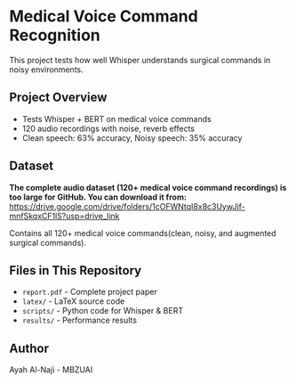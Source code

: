 # Medical Voice Command Recognition

This project tests how well Whisper understands surgical commands in noisy environments.

## Project Overview
- Tests Whisper + BERT on medical voice commands
- 120 audio recordings with noise, reverb effects
- Clean speech: 63% accuracy, Noisy speech: 35% accuracy

## Dataset
**The complete audio dataset (120+ medical voice command recordings) is too large for GitHub. 
You can download it from:**
https://drive.google.com/drive/folders/1cOFWNtqI8x8c3UywJjf-mnfSkqxCF1lS?usp=drive_link

Contains all 120+ medical voice commands(clean, noisy, and augmented surgical commands).

## Files in This Repository
- `report.pdf` - Complete project paper
-  `latex/` - LaTeX source code
- `scripts/` - Python code for Whisper & BERT
- `results/` - Performance results

## Author
Ayah Al-Naji - MBZUAI




